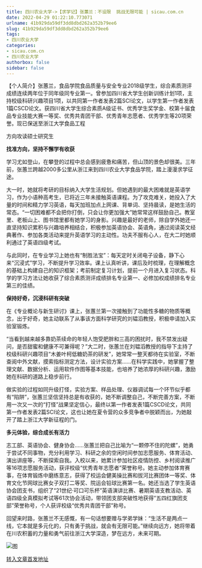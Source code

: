 ```yaml
---
title: 四川农业大学->【求学记】张蕙兰：不设限  挑战无限可能 | sicau.com.cn
date: 2022-04-29 01:22:10.773071
urlname: 41b929da59df3dd8dbd262a352b79ee6
slug: 41b929da59df3dd8dbd262a352b79ee6
tags: 
- 四川农业大学
categories:
- sicau.com.cn
- 四川农业大学
authorbox: false
sidebar: false
---
```

【个人简介】张蕙兰，食品学院食品质量与安全专业2018级学生，综合素质测评成绩连续两年位于同年级同专业第一。曾参加四川省大学生创新训练计划1项，主持校级科研兴趣项目1项，以共同第一作者发表2篇SCI论文，以学生第一作者发表1篇CSCD论文。获四川省大学生综合素质A级证书、优秀学生奖学金、校第十届食品专业技能大赛一等奖、优秀共青团干部、优秀青年志愿者、优秀学生等20项荣誉。现已保送至浙江大学食品工程
<!--more-->
方向攻读硕士研究生

**找准方向，坚持不懈学有收获**

学习尤如登山，在攀登的过程中总会感到疲惫和痛苦，但山顶的景色却很美。三年前，张蕙兰跨越2000多公里从浙江来到四川农业大学食品学院，踏上漫漫求学征途。

大一时，她就将考研的目标纳入大学生活规划。但她遇到的最大困难就是英语学习，作为小语种高考生，已将近三年未接触英语课程。为了攻克难关，她投入了大量的时间和精力学习英语，每天加班加点上网课、背单词、坚持晨读，是她生活的常态。“一切困难都不会把你打倒，只会让你更加强大”她常常这样鼓励自己。教室里、老板山上、图书馆里都有她学习的身影。兴趣是最好的老师，除自学外她还一直坚持知识累积与兴趣培养相结合，积极参加英语协会、英语角，通过阅读英文经典著作、参加各类活动来提升英语学习的主动性。功夫不服有心人，在大二时她顺利通过了英语四级考试。

与此同时，在专业学习上她也有“制胜法宝”：每天定时关闭电子设备，静下心来“沉浸式”学习，不断提升学习效率。课上认真听讲，课后及时梳理，在理解概念的基础上构建自己的知识框架；考前制定复习计划，提前一个月进入复习状态。科学的学习方法让她收获了综合素质测评成绩排名专业第一、必修加权成绩排名专业第三的佳绩。

**保持好奇，沉浸科研有突破**

在《专业概论与新生研讨》课上，张蕙兰第一次接触到了功能性多糖的物质等概念，出于好奇，她主动联系了从事该方面科学研究的刘韫滔教授，积极申请加入实验室锻炼。

“当看到越来越多靠奶茶续命的年轻人饱受肥胖和三高的困扰时，我不禁发出疑问，是否甜蜜和健康不可兼得呢？”大二时，张蕙兰在刘韫滔教授的指导下主持了校级科研兴趣项目“木姜叶柯低糖奶茶的研发”，她常常一整天都待在实验室，不断查阅中外文献，摸索指标测定方法，设计实验方案……在科学实践中，她掌握了整理文献、数据分析、运用软件作图等基本技能，也培养了她浓厚的科研兴趣，激励她在科研的道路上稳步前行。

做实验的过程如同升级打怪，实验方案、样品处理、仪器调试每一个环节似乎都有“陷阱”，张蕙兰坚信坚持总是有收获的，她不断调整自己，不断完善方案，不断用一次又一次的“打怪”战果坚定信心，最终以第一作者发表1篇CSCD论文，共同第一作者发表2篇SCI论文，这也让她在夏令营的众多竞争者中脱颖而出，为她敲开了踏上浙江大学新征程的门。

**多元体验，综合成长有活力**

志工部、英语协会、健身协会……张蕙兰把自己比喻为“一颗停不住的陀螺”，她勇于尝试不同事物，充分利用学习、科研之余的空闲时间参加志愿服务、体育活动、演出讲座等，不断探索自我。入校以来，她累计参加社区疫情防控、乡村阅读推广等16项志愿服务活动，获评校级“优秀青年志愿者”荣誉称号。她主动参加体育赛事，在体育锻炼中磨练意志，获得了校运会健美操比赛和拔河比赛团体一等奖、体育文化节网球比赛女子双打二等奖、院运会铅球比赛第一名。她还当选了学生英语协会团支书，组织了“21世纪·可口可乐杯”英语演讲比赛、暑期英语支教活动、英语四级全真模拟考试等61次协会活动，带领团支部突破性地获得“五四红旗团支部”荣誉称号，个人获评校级“优秀共青团干部”称号。

回望来时路，张蕙兰不无感慨，有一句话想要赠与学弟学妹：“生活不是两点一线，它本就是多元化的，只有勇于挑战，就会有无限可能。”继续向远方，她将带着在川农积蓄的力量和勇气前往浙江大学深造，梦在远方，未来可期。

![图](https://news.sicau.edu.cn/__local/D/6D/64/EF9E09FED944FC72A3A051C4949_F253AB6F_19F5B.jpg)

[转入文章首发地址](https://news.sicau.edu.cn/info/1078/67564.htm)